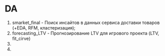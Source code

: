 # DA
1. smarket_final - Поиск инсайтов в данных сервиса доставки товаров (+EDA, RFM, кластеризация);
2. forecasting_LTV - Прогнозирование LTV для игрового проекта (LTV, fit_cirve)
3.
4. 
